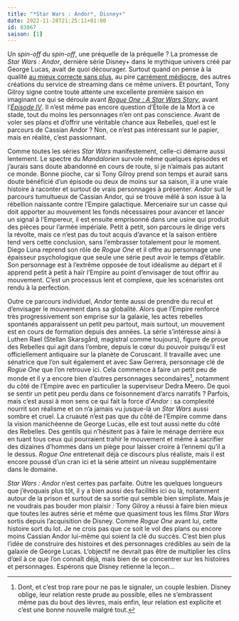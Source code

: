 ```yaml
---
title: "*Star Wars : Andor*, Disney+"
date: 2022-11-28T21:25:11+01:00
id: 83867 
saison: [1]
---
```


Un *spin-off* du *spin-off*, une préquelle de la préquelle ? La promesse de *Star Wars : Andor*, dernière série Disney+ dans le mythique univers créé par George Lucas, avait de quoi décourager. Surtout quand on pense à la qualité [au mieux correcte sans plus](https://nicolasfurno.fr/serie/obi-wan-kenobi-disney+/), au pire [carrément médiocre](https://nicolasfurno.fr/serie/mandalorian-disney+-saison-2/), des autres créations du service de streaming dans ce même univers. Et pourtant, Tony Gilroy signe contre toute attente une excellente première saison en imaginant ce qui se déroule avant [*‌Rogue One : A Star Wars Story*](https://voiretmanger.fr/rogue-one-star-wars-story-edwards/), avant l’[*Épisode IV*](https://voiretmanger.fr/star-wars-episode-4-nouvel-espoir-lucas/). Il n’est même pas encore question d’Étoile de la Mort à ce stade, tout du moins les personnages n’en ont pas conscience. Avant de voler ses plans et d’offrir une véritable chance aux Rebelles, quel est le parcours de Cassian Andor ? Non, ce n’est pas intéressant sur le papier, mais en réalité, c’est passionnant. 

Comme toutes les séries *Star Wars* manifestement, celle-ci démarre aussi lentement. Le spectre du *Mandalorien* survole même quelques épisodes et j’aurais sans doute abandonné en cours de route, si je n’aimais pas autant ce monde. Bonne pioche, car si Tony Gilroy prend son temps et aurait sans doute bénéficié d’un épisode ou deux de moins sur sa saison, il a une vraie histoire à raconter et surtout de vrais personnages à présenter. *Andor* suit le parcours tumultueux de Cassian Andor, qui se trouve mêlé à son issue à la rébellion naissante contre l’Empire galactique. Mercenaire sur un casse qui doit apporter au mouvement les fonds nécessaires pour avancer et lancer un signal à l’Empereur, il est ensuite emprisonné dans une usine qui produit des pièces pour l’armée impériale. Petit à petit, son parcours le dirige vers la révolte, mais ce n’est pas du tout acquis d’avance et la saison entière tend vers cette conclusion, sans l’embrasser totalement pour le moment. Diego Luna reprend son rôle de *Rogue One* et il offre au personnage une épaisseur psychologique que seule une série peut avoir le temps d’établir. Son personnage est à l’extrême opposée de tout idéalisme au départ et il apprend petit à petit à haïr l’Empire au point d’envisager de tout offrir au mouvement. C’est un processus lent et complexe, que les scénaristes ont rendu à la perfection. 

Outre ce parcours individuel, *Andor* tente aussi de prendre du recul et d’envisager le mouvement dans sa globalité. Alors que l’Empire renforce très progressivement son emprise sur la galaxie, les actes rebelles spontanés apparaissent un petit peu partout, mais surtout, un mouvement est en cours de formation depuis des années. La série s’intéresse ainsi à Luthen Rael (Stellan Skarsgård, magistral comme toujours), figure de proue des Rebelles qui agit dans l’ombre, depuis le cœur du pouvoir puisqu’il est officiellement antiquaire sur la planète de Coruscant. Il travaille avec une sénatrice que l’on suit également et avec Saw Gerrera, personnage clé de *Rogue One* que l’on retrouve ici. Cela commence à faire un petit peu de monde et il y a encore bien d’autres personnages secondaires[^1], notamment du côté de l’Empire avec en particulier la superviseur Dedra Meero. De quoi se sentir un petit peu perdu dans ce foisonnement d’arcs narratifs ? Parfois, mais c’est aussi à mon sens ce qui fait la force d’*Andor* : sa complexité nourrit son réalisme et on n’a jamais vu jusque-là un *Star Wars* aussi sombre et cruel. La cruauté n’est pas que du côté de l’Empire comme dans la vision manichéenne de George Lucas, elle est tout aussi nette du côté des Rebelles. Des gentils qui n’hésitent pas à faire le ménage derrière eux en tuant tous ceux qui pourraient trahir le mouvement et même à sacrifier des dizaines d’hommes dans un piège pour laisser croire à l’ennemi qu’il a le dessus. *Rogue One* entretenait déjà ce discours plus réaliste, mais il est encore poussé d’un cran ici et la série atteint un niveau supplémentaire dans le domaine.

*Star Wars : Andor* n’est certes pas parfaite. Outre les quelques longueurs que j’évoquais plus tôt, il y a bien aussi des facilités ici ou là, notamment autour de la prison et surtout de sa sortie qui semble bien simpliste. Mais je ne voudrais pas bouder mon plaisir : Tony Gilroy a réussi à faire bien mieux que toutes les autres série et même que quasiment tous les films *Star Wars* sortis depuis l’acquisition de Disney. Comme *Rogue One* avant lui, cette histoire sort du lot. Je ne crois pas que ce soit le vol des plans ou encore moins Cassian Andor lui-même qui soient la clé du succès. C’est bien plus l’idée de construire des histoires et des personnages crédibles au sein de la galaxie de George Lucas. L’objectif ne devrait pas être de multiplier les clins d’œil à ce que l’on connaît déjà, mais bien de se concentrer sur les histoires et personnages. Espérons que Disney retienne la leçon…

[^1]: Dont, et c’est trop rare pour ne pas le signaler, un couple lesbien. Disney oblige, leur relation reste prude au possible, elles ne s’embrassent même pas du bout des lèvres, mais enfin, leur relation est explicite et c’est une bonne nouvelle malgré tout.